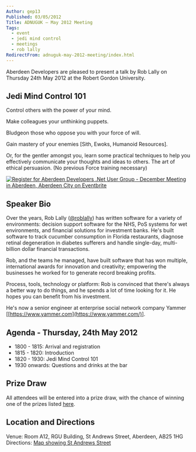 ```yaml
---
Author: gep13
Published: 03/05/2012
Title: ADNUGUK – May 2012 Meeting
Tags:
  - event
  - jedi mind control
  - meetings
  - rob lally
RedirectFrom: adnuguk-may-2012-meeting/index.html
---
```


Aberdeen Developers are pleased to present a talk by Rob Lally on Thursday 24th May 2012 at the Robert Gordon University.

## Jedi Mind Control 101

Control others with the power of your mind.

Make colleagues your unthinking puppets.

Bludgeon those who oppose you with your force of will.

Gain mastery of your enemies [Sith, Ewoks, Humanoid Resources].

Or, for the gentler amongst you, learn some practical techniques to help you effectively communicate your thoughts and ideas to others. The art of ethical persuasion. (No previous Force training necessary)

[![Register for Aberdeen Developers .Net User Group - December Meeting in Aberdeen, Aberdeen City  on Eventbrite](http://www.eventbrite.com/registerbutton?eid=2581657808)](http://adnuguk-may2012.eventbrite.com?ref=elink)

## Speaker Bio

Over the years, Rob Lally ([@roblally](https://twitter.com/#!/roblally)) has written software for a variety of environments: decision support software for the NHS, PoS systems for wet environments, and financial solutions for investment banks. He's built software to track cucumber consumption in Florida restaurants, diagnose retinal degeneration in diabetes sufferers and handle single-day, multi-billion dollar financial transactions.

Rob, and the teams he managed, have built software that has won multiple, international awards for innovation and creativity; empowering the businesses he worked for to generate record breaking profits.

Process, tools, technology or platform: Rob is convinced that there's always a better way to do things, and he spends a lot of time looking for it. He hopes you can benefit from his investment.

He's now a senior engineer at enterprise social network company Yammer [[https://www.yammer.com](https://www.yammer.com/)].

## Agenda - Thursday, 24th May 2012

* 1800 - 1815: Arrival and registration
* 1815 - 1820: Introduction
* 1820 - 1930: Jedi Mind Control 101
* 1930 onwards: Questions and drinks at the bar

## Prize Draw

All attendees will be entered into a prize draw, with the chance of winning one of the prizes listed [here](http://www.gep13.co.uk/blog/?p=107).

## Location and Directions

Venue: Room A12, RGU Building, St Andrews Street, Aberdeen, AB25 1HG Directions: [Map showing St Andrews Street](http://www.bing.com/maps/?v=2&cp=57.149542434132776~-2.102723645985436&lvl=17&dir=0&sty=c&eo=1&form=LMLTCC)
